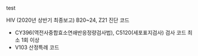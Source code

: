 test

HIV 
(2020년 상반기 최종보고)
B20~24, Z21 진단 코드
+ CY396(역전사중합효소연쇄반응정량검사법), C5120(세포표지검사) 검사 코드 최소 1회 이상
+ V103 산정특례 코드

